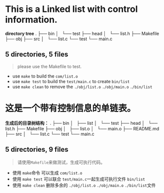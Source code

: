 This is a Linked list with control information.
==============================================
**directory tree**
.
├── bin
│   └── test
├── head
│   └── list.h
├── Makefile
├── obj
├── src
│   └── list.c
└── test
    └── main.c

5 directories, 5 files
---------------------------------------------
> please use the Makefile to test.

- use `make` to build the `com/list.o`  
- use `make test` to build the `test/main.c` to create `bin/list`  
- use `make clean` to remove the `./obj/list.o` `./obj/main.o` `./bin/list`



这是一个带有控制信息的单链表。
===========================================
**生成后的目录树结构：**
.
├── bin
│   ├── list
│   └── test
├── head
│   └── list.h
├── Makefile
├── obj
│   ├── list.o
│   └── main.o
├── README.md
├── src
│   └── list.c
└── test
    └── main.c

5 directories, 9 files
-----------------------------------------
> 请使用`Makefile`来做测试，生成可执行代码。


- 使用 `make`命令 可以生成 `com/list.o`  
- 使用 `make test` 可以联合 `test/main.c`一起生成可执行文件  `bin/list`  
- 使用 `make clean` 删除多余的 `./obj/list.o` `./obj/main.o` `./bin/list`文件

